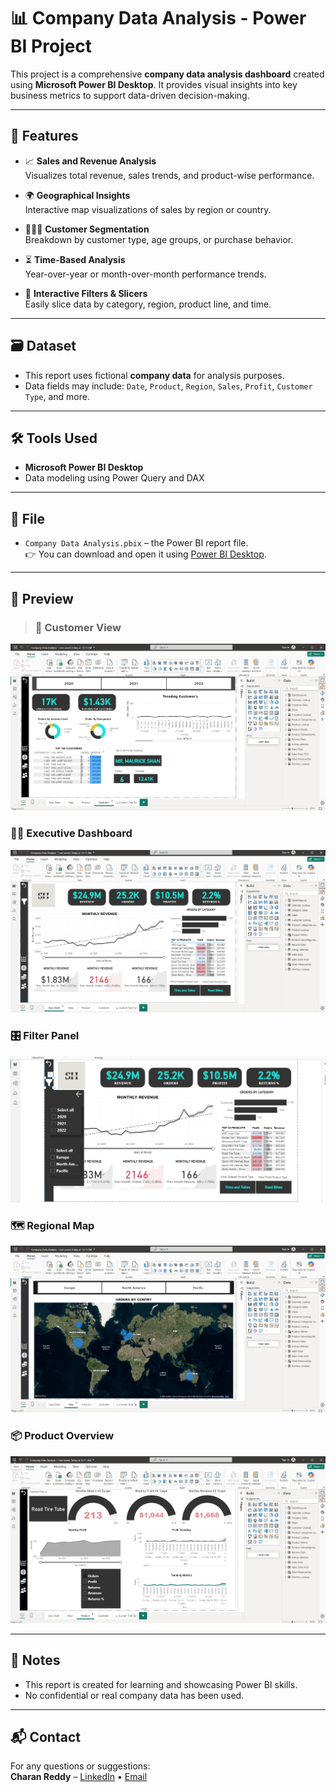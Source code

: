# 📊 Company Data Analysis - Power BI Project

This project is a comprehensive **company data analysis dashboard** created using **Microsoft Power BI Desktop**. It provides visual insights into key business metrics to support data-driven decision-making.

---

## 🧩 Features

- 📈 **Sales and Revenue Analysis**  
  Visualizes total revenue, sales trends, and product-wise performance.

- 🌍 **Geographical Insights**  
  Interactive map visualizations of sales by region or country.

- 🧑‍🤝‍🧑 **Customer Segmentation**  
  Breakdown by customer type, age groups, or purchase behavior.

- ⏳ **Time-Based Analysis**  
  Year-over-year or month-over-month performance trends.

- 🧹 **Interactive Filters & Slicers**  
  Easily slice data by category, region, product line, and time.

---

## 🗃️ Dataset

- This report uses fictional **company data** for analysis purposes.
- Data fields may include: `Date`, `Product`, `Region`, `Sales`, `Profit`, `Customer Type`, and more.

---

## 🛠️ Tools Used

- **Microsoft Power BI Desktop**
- Data modeling using Power Query and DAX

---

## 📁 File

- `Company Data Analysis.pbix` – the Power BI report file.  
  👉 You can download and open it using [Power BI Desktop](https://powerbi.microsoft.com/desktop/).

---

## 📸 Preview

> ### 👥 Customer View
![Customer](./assets/Customer.png)

### 🧑‍💼 Executive Dashboard
![Executive](./assets/Exec.png)

### 🎛️ Filter Panel
![Filter Toggle](./assets/Filter_toggle.png)

### 🗺️ Regional Map
![Map](./assets/Map.png)

### 📦 Product Overview
![Product](./assets/Product.png)

---

## 📌 Notes

- This report is created for learning and showcasing Power BI skills.
- No confidential or real company data has been used.

---

## 📬 Contact

For any questions or suggestions:  
**Charan Reddy** – [LinkedIn](https://www.linkedin.com/in/sri-charan-reddy-katterapu-6902b9263/) • [Email](sricharanreddykatterapu@gmail.com)
